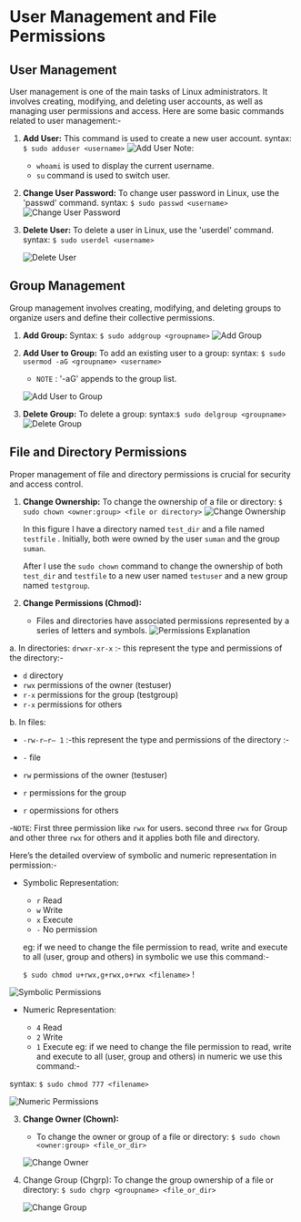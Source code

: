 # User Management and File Permissions

## User Management

User management is one of the main tasks of Linux administrators. It involves creating, modifying, and deleting user accounts, as well as managing user permissions and access. Here are some basic commands related to user management:-

1. **Add User:**
    This command is used to create a new user account.
    syntax: `$ sudo adduser <username>`
    ![Add User](/assets/adduser.png)
    Note: 
     - `whoami` is used to display the current username.
     - `su` command is used to switch user.

2. **Change User Password:**
    To change user password in Linux, use the 'passwd' command.
    syntax: `$ sudo passwd <username>`
    ![Change User Password](/assets/usr_passwd_ch.png)

3. **Delete User:**
    To delete a user in Linux, use the 'userdel' command.
   syntax: `$ sudo userdel <username>`

    ![Delete User](/assets/del_usr.png)

## Group Management

Group management involves creating, modifying, and deleting groups to organize users and define their collective permissions.

1. **Add Group:**
    Syntax: `$ sudo addgroup <groupname>`
    ![Add Group](/assets/add_group.png)

2. **Add User to Group:**
    To add an existing user to a group:
    syntax: `$ sudo usermod -aG <groupname> <username>`
   - `NOTE` : '-aG' appends to the group list.


    ![Add User to Group](/assets/adduser_to_grp.png)

3. **Delete Group:**
    To delete a group: 
    syntax:`$ sudo delgroup <groupname>`
    ![Delete Group](/assets/del_grp.png)

## File and Directory Permissions

Proper management of file and directory permissions is crucial for security and access control.

1. **Change Ownership:**
    To change the ownership of a file or directory: `$ sudo chown <owner:group> <file or directory>`
    ![Change Ownership](/assets/ch_ownership_grp.png)

   In this figure I have a directory named `test_dir` and a file named `testfile` . Initially, both were owned by the user `suman` and the group `suman`.

   After I use the `sudo chown` command to change the ownership of both `test_dir` and `testfile` to a new user named `testuser` and a new group named `testgroup`.

2. **Change Permissions (Chmod):**
   - Files and directories have associated permissions represented by a series of letters and symbols.
   ![Permissions Explanation](/assets/chmod.png)

a. In directories: 
    `drwxr-xr-x` :- this represent the type and permissions of the directory:-   

   - `d`   directory
   - `rwx` permissions of the owner (testuser)
   - `r-x` permissions for the group (testgroup)
   - `r-x`  permissions for others

b. In files:

   - `-rw-r–r– 1` :-this represent the type and permissions of the directory :- 

   - `-`  file
   - `rw` permissions of the owner (testuser)
   - `r`  permissions for the group       
   - `r`  opermissions for others

   -`NOTE`: First three permission like `rwx` for users. second three `rwx` for Group and other three `rwx` for others and it applies both file and directory.

Here’s the  detailed overview of symbolic and numeric representation in permission:-

- Symbolic Representation:
   
    - `r` Read
    - `w` Write
    - `x` Execute
    - `-` No permission
   
   eg:  if we need to change the file permission to read, write and execute to all (user, group and others) in symbolic we use this command:-
   
   `$ sudo chmod u+rwx,g+rwx,o+rwx <filename>` !
    
![Symbolic Permissions](/assets/symbolic.png)

- Numeric Representation:
   
    - `4` Read
    - `2` Write
    - `1` Execute
   eg:  if we need to change the file permission to read, write and execute to all (user, group and others) in numeric we use this command:-
   
syntax: `$ sudo chmod 777 <filename>`

![Numeric Permissions](/assets/numberic.png)


3. **Change Owner (Chown):**
   - To change the owner or group of a file or directory: 
   `$ sudo chown <owner:group> <file_or_dir>`

   ![Change Owner](/assets/chown.png)

4. Change Group (Chgrp):
   To change the group ownership of a file or directory: `$ sudo chgrp <groupname> <file_or_dir>`
   
   ![Change Group](/assets/chgrp.png)
